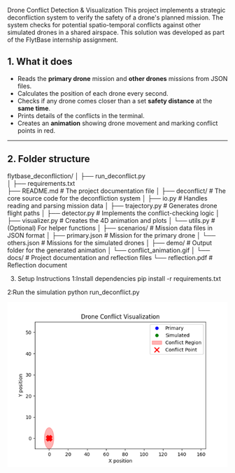Drone Conflict Detection & Visualization
This project implements a strategic deconfliction system to verify the safety of a drone's planned mission. The system checks for potential spatio-temporal conflicts against other simulated drones in a shared airspace. This solution was developed as part of the FlytBase internship assignment.

## 1. What it does
- Reads the **primary drone** mission and **other drones** missions from JSON files.
- Calculates the position of each drone every second.
- Checks if any drone comes closer than a set **safety distance** at the **same time**.
- Prints details of the conflicts in the terminal.
- Creates an **animation** showing drone movement and marking conflict points in red.

---

## 2. Folder structure

flytbase_deconfliction/
│
├── run_deconflict.py    
│
├── requirements.txt     
├── README.md             # The project documentation file
│
├── deconflict/           # The core source code for the deconfliction system
│   ├── io.py             # Handles reading and parsing mission data
│   ├── trajectory.py     # Generates drone flight paths
│   ├── detector.py       # Implements the conflict-checking logic
│   ├── visualizer.py     # Creates the 4D animation and plots
│   └── utils.py          # (Optional) For helper functions
│
├── scenarios/            # Mission data files in JSON format
│   ├── primary.json      # Mission for the primary drone
│   └── others.json       # Missions for the simulated drones
│
├── demo/                 # Output folder for the generated animation
│   └── conflict_animation.gif
│
└── docs/                 # Project documentation and reflection files
    └── reflection.pdf    # Reflection document

3. Setup Instructions
1:Install dependencies
pip install -r requirements.txt

2:Run the simulation
python run_deconflict.py


![3D Deconfliction Simulation](demo/conflict_animation.gif)


